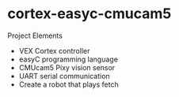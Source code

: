 # cortex-easyc-cmucam5

Project Elements
* VEX Cortex controller
* easyC programming language
* CMUcam5 Pixy vision sensor
* UART serial communication
* Create a robot that plays fetch
